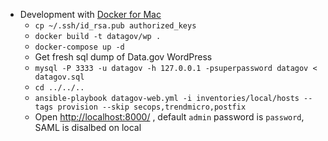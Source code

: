 
- Development with [Docker for Mac](https://www.docker.com/products/docker)
    - `cp ~/.ssh/id_rsa.pub authorized_keys`
    - `docker build -t datagov/wp .`
    - `docker-compose up -d`
    - Get fresh sql dump of Data.gov WordPress
    - `mysql -P 3333 -u datagov -h 127.0.0.1 -psuperpassword datagov < datagov.sql`
    - `cd ../../..`
    - `ansible-playbook datagov-web.yml -i inventories/local/hosts --tags provision --skip secops,trendmicro,postfix`
    - Open [http://localhost:8000/](http://localhost:8000/) 
    , default `admin` password is `password`, SAML is disalbed on local 